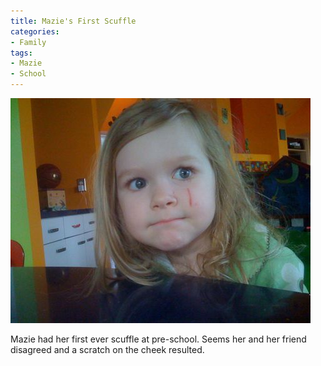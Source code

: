 ```yaml
---
title: Mazie's First Scuffle
categories:
- Family
tags:
- Mazie
- School
---
```


![](/assets/posts/2009/4c2699ce4321c4292a15e555a1d5d0ca.png)
  



Mazie had her first ever scuffle at pre-school. Seems her and her friend disagreed and a scratch on the cheek resulted.
